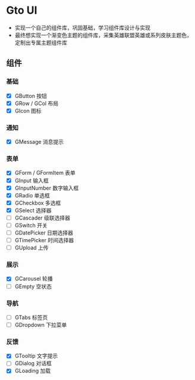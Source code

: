 # Gto UI

- 实现一个自己的组件库，巩固基础，学习组件库设计与实现
- 最终想实现一个渐变色主题的组件库，采集英雄联盟英雄或系列皮肤主题色，定制出专属主题组件库

## 组件

### 基础

- [x] GButton 按钮
- [x] GRow / GCol 布局
- [x] GIcon 图标

### 通知

- [x] GMessage 消息提示

### 表单

- [x] GForm / GFormItem 表单
- [x] GInput 输入框
- [x] GInputNumber 数字输入框
- [x] GRadio 单选框
- [x] GCheckbox 多选框
- [x] GSelect 选择器
- [ ] GCascader 级联选择器
- [ ] GSwitch 开关
- [ ] GDatePicker 日期选择器
- [ ] GTimePicker 时间选择器
- [ ] GUpload 上传

### 展示

- [x] GCarousel 轮播
- [ ] GEmpty 空状态

### 导航

- [ ] GTabs 标签页
- [ ] GDropdown 下拉菜单

### 反馈

- [x] GTooltip 文字提示
- [ ] GDialog 对话框
- [x] GLoading 加载
